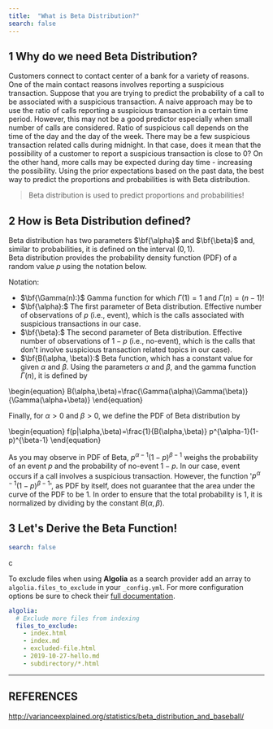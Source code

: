 ```yaml
---
title:  "What is Beta Distribution?"
search: false
---
```


## 1 Why do we need Beta Distribution?

Customers connect to contact center of a bank for a variety of reasons. 
One of the main contact reasons involves reporting a suspicious transaction. 
Suppose that you are trying to predict the probability of a call to be 
associated with a suspicious transaction. A naive approach may be to use 
the ratio of calls reporting a suspicious transaction in a certain time 
period. However, this may not be a good predictor especially when small 
number of calls are considered. Ratio of suspicious call depends on the 
time of the day and the day of the week. There may be a few suspicious 
transaction related calls during midnight. In that case, does it mean that 
the possibility of a customer to report a suspicious transaction is close to 0?
On the other hand, more calls may be expected during day time - increasing the 
possibility. Using the prior expectations based on the past data, the best way 
to predict the proportions and probabilities is with Beta distribution. 

> Beta distribution is used to predict proportions and probabilities!
 
## 2 How is Beta Distribution defined?
 
Beta distribution has two parameters $\bf{\alpha}$ and $\bf{\beta}$ and,
similar to probabilities, it is defined on the interval $(0, 1).$  
Beta distribution provides the probability density function (PDF) of 
a random value $p$ using the notation below.

Notation:

* $\bf{\Gamma(n):}$ Gamma function for which $\Gamma(1)=1$ and $\Gamma(n)=(n-1)!$
* $\bf{\alpha}:$ The first parameter of Beta distribution. Effective number of
observations of $p$ (i.e., event), which is the calls associated with 
suspicious transactions in our case.
* $\bf{\beta}:$ The second parameter of Beta distribution. Effective number
of observations of $1-p$ (i.e., no-event), which is the calls that don't 
involve suspicious transaction related topics in our case).
* $\bf{B(\alpha, \beta)}:$ Beta function, which has a constant value for given
$\alpha$ and $\beta.$ Using the parameters $\alpha$ 
and $\beta$, and the gamma function $\Gamma(n)$, it is defined by

\begin{equation}
B(\alpha,\beta)=\frac{\Gamma(\alpha)\Gamma(\beta)}{\Gamma(\alpha+\beta)}
\end{equation}

Finally, for $\alpha>0$ and $\beta>0$, we define the PDF of Beta 
distribution by 

\begin{equation}
f(p|\alpha,\beta)=\frac{1}{B(\alpha,\beta)} p^{\alpha-1}(1-p)^{\beta-1}
\end{equation}

As you may observe in PDF of Beta, $p^{\alpha-1}(1-p)^{\beta-1}$ weighs 
the probability of an event $p$ and the probability of no-event $1-p$. 
In our case, event occurs if a call involves a suspicious transaction. 
However, the function '$p^{\alpha-1}(1-p)^{\beta-1}$', as PDF by itself, does 
not guarantee that the area under the curve of the PDF to be 1. In order to 
ensure that the total probability is 1, it is normalized by dividing by the
constant $B(\alpha,\beta).$

## 3 Let's Derive the Beta Function!

















```yaml
search: false
```

c

To exclude files when using **Algolia** as a search provider add an array to
 `algolia.files_to_exclude` in your `_config.yml`. For more configuration options be sure to check their [full documentation](https://community.algolia.com/jekyll-algolia/options.html).

```yaml
algolia:
  # Exclude more files from indexing
  files_to_exclude:
    - index.html
    - index.md
    - excluded-file.html
    - 2019-10-27-hello.md
    - subdirectory/*.html
```
---
REFERENCES
---

http://varianceexplained.org/statistics/beta_distribution_and_baseball/